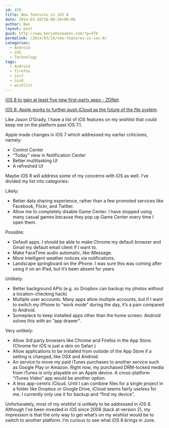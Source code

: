 ```yaml
---
id: 470
title: New features in iOS 8
date: 2014-03-16T16:08:50+00:00
author: Ben
layout: post
guid: http://www.benjaminoakes.com/?p=470
permalink: /2014/03/16/new-features-in-ios-8/
categories:
  - Android
  - iOS
  - Technology
tags:
  - Android
  - firefox
  - ios7
  - ios8
  - wishlist
---
```

[iOS 8 to gain at least five new first-party apps - ZDNet](http://www.zdnet.com/ios-8-to-gain-at-least-five-new-first-party-apps-7000027342/).

[iOS 8: Apple works to further push iCloud as the future of the file system](http://9to5mac.com/2014/03/13/ios-8-apple-works-to-further-push-icloud-as-the-future-of-the-ios-file-system/).

Like Jason O&#8217;Grady, I have a list of iOS features on my wishlist that could keep me on the platform past iOS 7.1.

Apple made changes in iOS 7 which addressed my earlier criticisms, namely:

  * Control Center
  * &#8220;Today&#8221; view in Notification Center
  * Better multitasking UI
  * A refreshed UI

Maybe iOS 8 will address some of my concerns with iOS as well. I&#8217;ve divided my list into categories:

Likely:

  * Better data sharing experience, rather than a few promoted services like Facebook, Flickr, and Twitter.
  * Allow me to completely disable Game Center. I have stopped using many casual games because they pop up Game Center every time I open them.

Possible:

  * Default apps. I should be able to make Chrome my default browser and Gmail my default email client if I want to.
  * Make FaceTime audio automatic, like iMessage.
  * More intelligent weather notices via notifications.
  * Landscape springboard on the iPhone. I was sure this was coming after using it on an iPad, but it&#8217;s been absent for years.

Unlikely:

  * Better background APIs (e.g. so Dropbox can backup my photos without a location-checking hack)
  * Multiple user accounts. Many apps allow multiple accounts, but if I want to switch my iPhone to &#8220;work mode&#8221; during the day, it&#8217;s a pain compared to Android.
  * Someplace to keep installed apps other than the home screen. Android solves this with an &#8220;app drawer&#8221;.

Very unlikely:

  * Allow 3rd party browsers like Chrome and Firefox in the App Store. (Chrome for iOS is just a skin on Safari.)
  * Allow applications to be installed from outside of the App Store if a setting is changed, like OSX and Android.
  * An service to move my paid iTunes purchases to another service such as Google Play or Amazon. Right now, my purchased DRM-locked media from iTunes is only playable on an Apple device. A cross-platform &#8220;iTunes Video&#8221; app would be another option.
  * A less app-centric iCloud. Until I can combine files for a single project in a folder like Dropbox or Google Drive, iCloud seems fairly useless for me. I currently only use it for backup and &#8220;find my device&#8221;.

Unfortunately, most of my wishlist is unlikely to be addressed in iOS 8. Although I&#8217;ve been invested in iOS since 2008 (back at version 2), my impression is that the only way to get what&#8217;s on my wishlist would be to switch to another platform. I&#8217;m curious to see what iOS 8 brings in June.